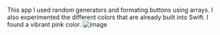 This app I used random generators and formating buttons using arrays. I also experimented the different colors that are already built into Swift. I found a vibrant pink color. 
![image](https://github.com/anniet0422/math-game/assets/160541416/18ff80a1-18a1-4b4f-9016-958078f3fa9f)
